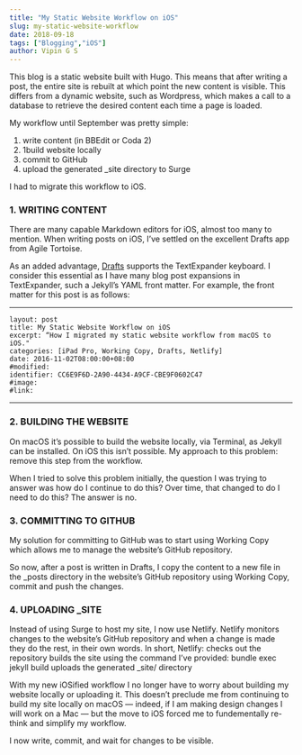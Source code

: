 ```yaml
---
title: "My Static Website Workflow on iOS"
slug: my-static-website-workflow
date: 2018-09-18
tags: ["Blogging","iOS"]
author: Vipin G S
---
```


This blog is a static website built with Hugo. This means that after writing a post, the entire site is rebuilt at which point the new content is visible. This differs from a dynamic website, such as Wordpress, which makes a call to a database to retrieve the desired content each time a page is loaded. 

My workflow until September was pretty simple:

1. write content (in BBEdit or Coda 2)
1. 1build website locally
1. commit to GitHub
1. upload the generated _site directory to Surge

I had to migrate this workflow to iOS.

### 1. WRITING CONTENT
There are many capable Markdown editors for iOS, almost too many to mention. When writing posts on iOS, I’ve settled on the excellent Drafts app from Agile Tortoise.  

As an added advantage, [Drafts](https://itunes.apple.com/us/app/drafts-5-capture-act/id1236254471?mt=8) supports the TextExpander keyboard. I consider this essential as I have many blog post expansions in TextExpander, such a Jekyll’s YAML front matter. For example, the front matter for this post is as follows:  

---
	
	layout: post
	title: My Static Website Workflow on iOS
	excerpt: “How I migrated my static website workflow from macOS to iOS."
	categories: [iPad Pro, Working Copy, Drafts, Netlify]
	date: 2016-11-02T08:00:00+08:00
	#modified:
	identifier: CC6E9F6D-2A90-4434-A9CF-CBE9F0602C47
	#image:
	#link: 
    
---  
### 2. BUILDING THE WEBSITE
On macOS it’s possible to build the website locally, via Terminal, as Jekyll can be installed. On iOS this isn’t possible. My approach to this problem: remove this step from the workflow.

When I tried to solve this problem initially, the question I was trying to answer was how do I continue to do this? Over time, that changed to do I need to do this? The answer is no.

### 3. COMMITTING TO GITHUB
My solution for committing to GitHub was to start using Working Copy which allows me to manage the website’s GitHub repository.

So now, after a post is written in Drafts, I copy the content to a new file in the _posts directory in the website’s GitHub repository using Working Copy, commit and push the changes.  

### 4. UPLOADING _SITE
Instead of using Surge to host my site, I now use Netlify. Netlify monitors changes to the website’s GitHub repository and when a change is made they do the rest, in their own words. In short, Netlify:
	checks out the repository
	builds the site using the command I’ve provided: bundle exec jekyll build
	uploads the generated _site/ directory

With my new iOSified workflow I no longer have to worry about building my website locally or uploading it. This doesn’t preclude me from continuing to build my site locally on macOS — indeed, if I am making design changes I will work on a Mac — but the move to iOS forced me 
to fundementally re-think and simplify my workflow.

I now write, commit, and wait for changes to be visible.
